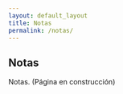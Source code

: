 ```yaml
---
layout: default_layout
title: Notas
permalink: /notas/
---
```


## Notas
Notas. (Página en construcción)
